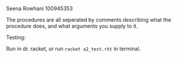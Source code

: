 Seena Rowhani
100945353

The procedures are all seperated by comments describing what the procedure does, and what arguments you supply to it.

Testing:

Run in dr. racket, or run `racket a2_test.rkt` in terminal.
